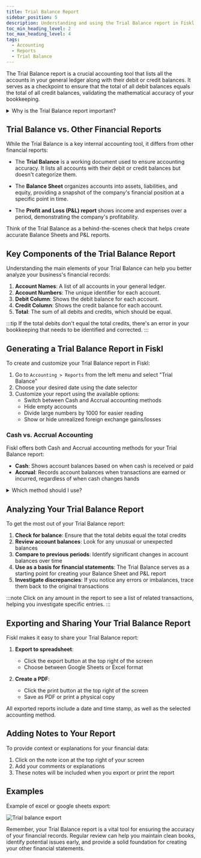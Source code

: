 ```yaml
---
title: Trial Balance Report
sidebar_position: 5
description: Understanding and using the Trial Balance report in Fiskl
toc_min_heading_level: 2
toc_max_heading_level: 4
tags:
  - Accounting
  - Reports
  - Trial Balance
---
```


The Trial Balance report is a crucial accounting tool that lists all the accounts in your general ledger along with their debit or credit balances. It serves as a checkpoint to ensure that the total of all debit balances equals the total of all credit balances, validating the mathematical accuracy of your bookkeeping.

<details>
<summary>Why is the Trial Balance report important?</summary>

The Trial Balance report is essential because it:
- Helps identify accounting errors and discrepancies
- Serves as a foundation for preparing financial statements
- Provides a quick overview of all account balances
- Assists in detecting unusual account balances or trends
</details>

## Trial Balance vs. Other Financial Reports

While the Trial Balance is a key internal accounting tool, it differs from other financial reports:

- The **Trial Balance** is a working document used to ensure accounting accuracy. It lists all accounts with their debit or credit balances but doesn't categorize them.

- The **Balance Sheet** organizes accounts into assets, liabilities, and equity, providing a snapshot of the company's financial position at a specific point in time.

- The **Profit and Loss (P&L) report** shows income and expenses over a period, demonstrating the company's profitability.

Think of the Trial Balance as a behind-the-scenes check that helps create accurate Balance Sheets and P&L reports.

## Key Components of the Trial Balance Report

Understanding the main elements of your Trial Balance can help you better analyze your business's financial records:

1. **Account Names**: A list of all accounts in your general ledger.
2. **Account Numbers**: The unique identifier for each account.
3. **Debit Column**: Shows the debit balance for each account.
4. **Credit Column**: Shows the credit balance for each account.
5. **Total**: The sum of all debits and credits, which should be equal.

:::tip
If the total debits don't equal the total credits, there's an error in your bookkeeping that needs to be identified and corrected.
:::

## Generating a Trial Balance Report in Fiskl

To create and customize your Trial Balance report in Fiskl:

1. Go to `Accounting > Reports` from the left menu and select "Trial Balance"
2. Choose your desired date using the date selector
3. Customize your report using the available options:
   - Switch between Cash and Accrual accounting methods
   - Hide empty accounts
   - Divide large numbers by 1000 for easier reading
   - Show or hide unrealized foreign exchange gains/losses

### Cash vs. Accrual Accounting

Fiskl offers both Cash and Accrual accounting methods for your Trial Balance report:

- **Cash**: Shows account balances based on when cash is received or paid
- **Accrual**: Records account balances when transactions are earned or incurred, regardless of when cash changes hands

<details>
<summary>Which method should I use?</summary>

Learn more about the differences between [Cash vs Accrual accounting](../cash-vs-accrual) and how you can easily switch between them in Fiskl.
 
</details>

## Analyzing Your Trial Balance Report

To get the most out of your Trial Balance report:

1. **Check for balance**: Ensure that the total debits equal the total credits
2. **Review account balances**: Look for any unusual or unexpected balances
3. **Compare to previous periods**: Identify significant changes in account balances over time
4. **Use as a basis for financial statements**: The Trial Balance serves as a starting point for creating your Balance Sheet and P&L report
5. **Investigate discrepancies**: If you notice any errors or imbalances, trace them back to the original transactions

:::note
Click on any amount in the report to see a list of related transactions, helping you investigate specific entries.
:::

## Exporting and Sharing Your Trial Balance Report

Fiskl makes it easy to share your Trial Balance report:

1. **Export to spreadsheet**: 
   - Click the export button at the top right of the screen
   - Choose between Google Sheets or Excel format

2. **Create a PDF**:
   - Click the print button at the top right of the screen
   - Save as PDF or print a physical copy

All exported reports include a date and time stamp, as well as the selected accounting method.

## Adding Notes to Your Report

To provide context or explanations for your financial data:

1. Click on the note icon at the top right of your screen
2. Add your comments or explanations
3. These notes will be included when you export or print the report

## Examples

Example of excel or google sheets export:

![Trial balance export](/img/acounting/trial-balance-export-sample.png)

Remember, your Trial Balance report is a vital tool for ensuring the accuracy of your financial records. Regular review can help you maintain clean books, identify potential issues early, and provide a solid foundation for creating your other financial statements.
